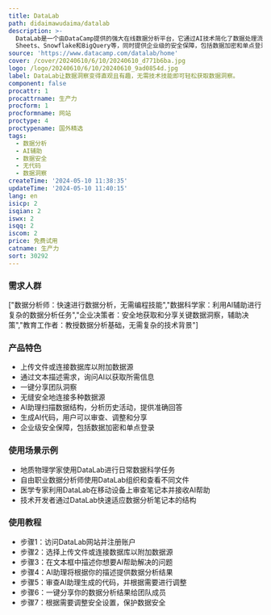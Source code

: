 ```yaml
---
title: DataLab
path: didaimawudaima/datalab
description: >-
  DataLab是一个由DataCamp提供的强大在线数据分析平台，它通过AI技术简化了数据处理流程，使得用户无需编程或数据分析的高级技能即可快速获取数据洞察。它支持多种数据源，包括CSV文件、Google
  Sheets、Snowflake和BigQuery等，同时提供企业级的安全保障，包括数据加密和单点登录等。DataLab的主要优点在于它的易用性、AI辅助分析、以及对数据安全性的重视。
source: 'https://www.datacamp.com/datalab/home'
cover: /cover/20240610/6/10/20240610_d771b6ba.jpg
logo: /logo/20240610/6/10/20240610_9ad0854d.jpg
label: DataLab让数据洞察变得直观且有趣，无需技术技能即可轻松获取数据洞察。
component: false
procattr: 1
procattrname: 生产力
procform: 1
procformname: 网站
proctype: 4
proctypename: 国外精选
tags:
  - 数据分析
  - AI辅助
  - 数据安全
  - 无代码
  - 数据洞察
createTime: '2024-05-10 11:38:35'
updateTime: '2024-05-10 11:40:15'
lang: en
isicp: 2
isqian: 2
iswx: 2
isqq: 2
iscom: 2
price: 免费试用
catname: 生产力
sort: 30292
---
```




### 需求人群
["数据分析师：快速进行数据分析，无需编程技能","数据科学家：利用AI辅助进行复杂的数据分析任务","企业决策者：安全地获取和分享关键数据洞察，辅助决策","教育工作者：教授数据分析基础，无需复杂的技术背景"]

### 产品特色
* 上传文件或连接数据库以附加数据源
* 通过文本描述需求，询问AI以获取所需信息
* 一键分享团队洞察
* 无缝安全地连接多种数据源
* AI助理扫描数据结构，分析历史活动，提供准确回答
* 生成AI代码，用户可以审查、调整和分享
* 企业级安全保障，包括数据加密和单点登录

### 使用场景示例
* 地质物理学家使用DataLab进行日常数据科学任务
* 自由职业数据分析师使用DataLab组织和查看不同文件
* 医学专家利用DataLab在移动设备上审查笔记本并接收AI帮助
* 技术开发者通过DataLab快速适应数据分析笔记本的结构

### 使用教程
* 步骤1：访问DataLab网站并注册账户
* 步骤2：选择上传文件或连接数据库以附加数据源
* 步骤3：在文本框中描述你想要AI帮助解决的问题
* 步骤4：AI助理将根据你的描述提供数据分析结果
* 步骤5：审查AI助理生成的代码，并根据需要进行调整
* 步骤6：一键分享你的数据分析结果给团队成员
* 步骤7：根据需要调整安全设置，保护数据安全

  
